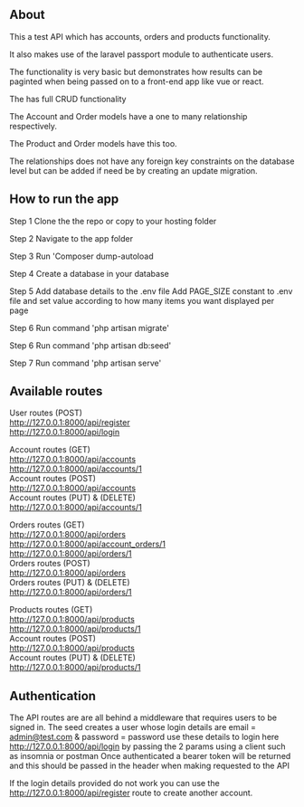 
## About

This a test API which has accounts, orders and products functionality.

It also makes use of the laravel passport module to authenticate users.

The functionality is very basic but demonstrates how results can be paginted when being passed on to a front-end app like vue or react.

The has full CRUD functionality

The Account and Order models have a one to many relationship respectively.

The Product and Order models have this too.

The relationships does not have any foreign key constraints on the database level but can be added if need be by creating an update migration.

## How to run the app
Step 1
Clone the the repo or copy to your hosting folder

Step 2
Navigate to the app folder

Step 3
Run 'Composer dump-autoload

Step 4
Create a database in your database

Step 5
Add database details to the .env file
Add PAGE_SIZE constant to .env file and set value according to how many items you want displayed per page

Step 6
Run command 'php artisan migrate'

Step 6
Run command 'php artisan db:seed'

Step 7
Run command 'php artisan serve'

## Available routes     
User routes (POST)  
http://127.0.0.1:8000/api/register  
http://127.0.0.1:8000/api/login     

Account routes (GET)    
http://127.0.0.1:8000/api/accounts          
http://127.0.0.1:8000/api/accounts/1    
Account routes (POST)   
http://127.0.0.1:8000/api/accounts  
Account routes (PUT) & (DELETE)     
http://127.0.0.1:8000/api/accounts/1    

Orders routes (GET)     
http://127.0.0.1:8000/api/orders        
http://127.0.0.1:8000/api/account_orders/1  
http://127.0.0.1:8000/api/orders/1  
Orders routes (POST)    
http://127.0.0.1:8000/api/orders    
Orders routes (PUT) & (DELETE)  
http://127.0.0.1:8000/api/orders/1  

Products routes (GET)   
http://127.0.0.1:8000/api/products  
http://127.0.0.1:8000/api/products/1    
Account routes (POST)   
http://127.0.0.1:8000/api/products      
Account routes (PUT) & (DELETE)     
http://127.0.0.1:8000/api/products/1    

## Authentication
The API routes are are all behind a middleware that requires users to be signed in.
The seed creates a user whose login details are
email = admin@test.com & password = password
use these details to login here http://127.0.0.1:8000/api/login by passing the 2 params using a client such as insomnia or postman
Once authenticated a bearer token will be returned and this should be passed in the header when making requested to the API

If the login details provided do not work you can use the http://127.0.0.1:8000/api/register route to create another account.
